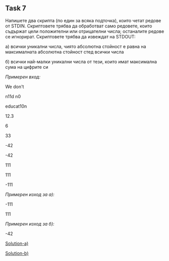 ## Task 7

Напишете два скрипта (по един за всяка подточка), които четат редове от STDIN. Скриптовете трябва да обработват само редовете,
които съдържат цели положителни или отрицателни числа; останалите редове се игнорират. Скриптовете трябва да извеждат на 
STDOUT:

а) всички уникални числа, чиято абсолютна стойност е равна на максималната абсолютна стойност стед всички числа

б) всички най-малки уникални числа от тези, които имат максимална сума на цифрите си

*Примерен вход:*

We don't

n11d n0

educat10n

12.3

6

33

-42

-42

111

111

-111

*Примерен изход за а):*

-111

111

*Примерен изход за б):*

-42

[Solution-a)](https://github.com/Svetlin12/Linux-Shell-and-C-files/blob/master/FMITasks/Task07-Solution1.sh)

[Solution-b)](https://github.com/Svetlin12/Linux-Shell-and-C-files/blob/master/FMITasks/Task07-Solution2.sh)

